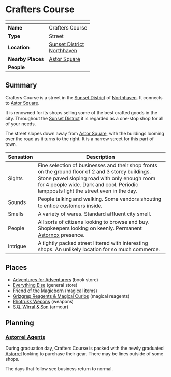 # Crafters Course

| []() | |
| --- | --- |
| **Name** | Crafters Course |
| **Type** | Street |
| **Location** | [Sunset District](../districts/sunset-district.md)<br />[Northhaven](../cities/northhaven.md) |
| **Nearby Places** | [Astor Square](../structures/astor-square.md) |
| **People** | |

## Summary

Crafters Course is a street in the [Sunset District](../districts/sunset-district.md) of [Northhaven](../cities/northhaven.md). It connects to [Astor Square](../structures/astor-square.md).

It is renowned for its shops selling some of the best crafted goods in the city. Throughout the [Sunset District](../districts/sunset-district.md) it is regarded as a one-stop shop for all of your needs.

The street slopes down away from [Astor Square](../structures/astor-square.md), with the buildings looming over the road as it turns to the right. It is a narrow street for this part of town.

| Sensation | Description |
| ---- | --- |
| Sights | Fine selection of businesses and their shop fronts on the ground floor of 2 and 3 storey buildings. Stone paved sloping road with only enough room for 4 people wide. Dark and cool. Periodic lampposts light the street even in the day. |
| Sounds | People talking and walking. Some vendors shouting to entice customers inside. |
| Smells | A variety of wares. Standard affluent city smell. |
| People | All sorts of citizens looking to browse and buy. Shopkeepers looking on keenly. Permanent [Astornox](../../organisations/astornox/astornox.md) presence. |
| Intrigue | A tightly packed street littered with interesting shops. An unlikely location for so much commerce. |

## Places

- [Adventures for Adventurers](../buildings/shops/adventures-for-adventurers.md) (book store)
- [Everything Else](../buildings/shops/everything-else.md) (general store)
- [Friend of the Magicborn](../buildings/shops/friend-of-the-magicborn.md) (magical items)
- [Grizgrep Reagents & Magical Curios](../buildings/shops/grizgrep-reagents-and-magical-curios.md) (magical reagents)
- [Rhotrukk Wepons](../buildings/shops/rhotrukk-wepons.md) (weapons)
- [S.Q. Wirral & Son](../buildings/shops/sq-wirral-and-son.md) (armour)

## Planning

### [Astorrel Agents](../../campaigns/astorrel-agents/astorrel-agents.md)

During graduation day, Crafters Course is packed with the newly graduated [Astorrel](../../organisations/astorrel/astorrel.md) looking to purchase their gear. There may be lines outside of some shops.

The days that follow see business return to normal.
